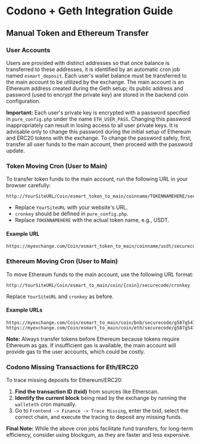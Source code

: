 # Codono + Geth Integration Guide

## Manual Token and Ethereum Transfer

### User Accounts

Users are provided with distinct addresses so that once balance is transferred to these addresses, it is identified by an automatic cron job named `esmart_deposit`. Each user's wallet balance must be transferred to the main account to be utilized by the exchange. The main account is an Ethereum address created during the Geth setup; its public address and password (used to encrypt the private key) are stored in the backend coin configuration.

**Important:** Each user's private key is encrypted with a password specified in `pure_config.php` under the name `ETH_USER_PASS`. Changing this password inappropriately can result in losing access to all user private keys. It is advisable only to change this password during the initial setup of Ethereum and ERC20 tokens with the exchange. To change the password safely, first, transfer all user funds to the main account, then proceed with the password update.

### Token Moving Cron (User to Main)

To transfer token funds to the main account, run the following URL in your browser carefully:

```
http://YourSiteURL/Coin/esmart_token_to_main/coinname/TOKENNAMEHERE/securecode/cronkey
```

- Replace `YourSiteURL` with your website's URL.
- `cronkey` should be defined in `pure_config.php`.
- Replace `TOKENNAMEHERE` with the actual token name, e.g., USDT.

#### Example URL

```
https://myexchange.com/Coin/esmart_token_to_main/coinname/usdt/securecode/g587g5478
```

### Ethereum Moving Cron (User to Main)

To move Ethereum funds to the main account, use the following URL format:

```
http://YourSiteURL/Coin/esmart_to_main/coin/{coin}/securecode/cronkey
```

Replace `YourSiteURL` and `cronkey` as before. 

#### Example URLs

```
https://myexchange.com/Coin/esmart_to_main/coin/bnb/securecode/g587g5478
https://myexchange.com/Coin/esmart_to_main/coin/eth/securecode/g587g5478
```

**Note:** Always transfer tokens before Ethereum because tokens require Ethereum as gas. If insufficient gas is available, the main account will provide gas to the user accounts, which could be costly.

### Codono Missing Transactions for Eth/ERC20

To trace missing deposits for Ethereum/ERC20:

1. **Find the transaction ID (txid)** from sources like Etherscan.
2. **Identify the current block** being read by the exchange by running the `walleteth` cron manually.
3. Go to `Frontend -> Finance -> Trace Missing`, enter the txid, select the correct chain, and execute the tracing to deposit any missing funds.

**Final Note:** While the above cron jobs facilitate fund transfers, for long-term efficiency, consider using blockgum, as they are faster and less expensive.
